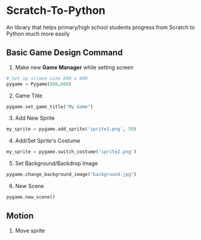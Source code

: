 # Scratch-To-Python
An library that helps primary/high school students progress from Scratch to Python much more easily

## Basic Game Design Command
1. Make new **Game Manager** while setting screen
```python
# Set up screen size 800 x 600
pygame = Pygame(800,600)
```

2. Game Title
```python
pygame.set_game_title("My Game")
```

3. Add New Sprite
```python
my_sprite = pygame.add_sprite('sprite1.png', 50)
```

4. Add/Set Sprite's Costume 
```python
my_sprite = pygame.switch_costume('sprite2.png')
```

5. Set Background/Backdrop Image <br/>
```python
pygame.change_background_image("background.jpg")
```

6. New Scene <br/>
```python
pygame.new_scene()
```

## Motion
1. Move sprite
